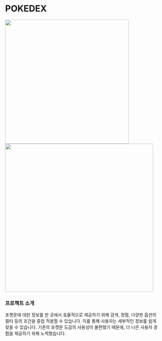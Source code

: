 # POKEDEX
<img src="https://github.com/KIMYOUNGWOON/PokemonBook/assets/126956430/728ba930-6c3a-421b-a9eb-5b8ed848276b" width="400"/> <img src="https://github.com/KIMYOUNGWOON/PokemonBook/assets/126956430/b682974b-0cda-4c6d-bea1-856a217529da" width="479"/>

### 프로젝트 소개
포켓몬에 대한 정보를 한 곳에서 효율적으로 제공하기 위해 검색, 정렬, 다양한 옵션의 필터 등의 조건을 중첩 적용할 수 있습니다. 이를 통해 사용자는 세부적인 정보를 쉽게 찾을 수 있습니다. 기존의 포켓몬 도감의 사용성이 불편했기 때문에, 더 나은 사용자 경험을 제공하기 위해 노력했습니다.


